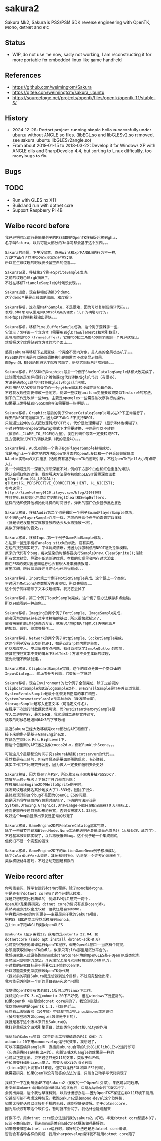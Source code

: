 # sakura2
Sakura Mk2, Sakura is PSS/PSM SDK reverse engineering with OpenTK, Mono, dotNet and etc

## Status  
* WIP, do not use me now, sadly not working, I am reconstructing it for more portable for embedded linux like game handheld    

## References  
* https://github.com/weimingtom/Sakura
* https://gitee.com/weimingtom/sakura_ubuntu
* https://sourceforge.net/projects/opentk/files/opentk/opentk-1.1/stable-5/  

## History  
* 2024-12-28: Restart project, running simple hello successfully under ubuntu without ANGLE so files. (libEGL.so and libGLESv2.so removed, see sakura_ubuntu libGLESv2angle.so)    
* From about 2018-01-15 to 2018-03-22: Develop it for Windows XP with ANGLE dlls and SharpDevelop 4.4, but porting to Linux difficultly, too many bugs to fix.        

## Bugs  

## TODO  
* Run with GLES no X11  
* Build and run with dotnet core     
* Support Raspberry Pi 4B  

## Weibo record before   
```
我已经把可以运行最简单例子的PSSSDK的OpenTK移植版迁移到gh上，
名字叫Sakura，以后可能大部分的3d学习都会基于这个东西。。。

Sakura的问题，下午没留意，原来win7和xp下ANGLE的行为不一样，
在XP下ANGLE只接受2的n次幂的长宽纹理，
所以在生成纹理的时候要预留空白的位置。。。

Sakura记录，移植第2个例子SpriteSample成功。
之前的纹理色彩rgb搞反了，
不过在移植TriangleSample的时候没发现。。。 

Sakura进度，现在移植成功第3个demo，
这个demo主要是点线面的绘画，难度很小 ​​​

Sakura移植，这次是MathSample，不是很难，因为可以复制反编译代码。。。
发现Csharp可以重定向Console类的输出，试下的确是可行的，
但不如pss的模拟器输出得快。。。

Sakura移植，移植PixelBufferSample成功，这个例子要棘手一些，
它演示了怎样画一个立方体（需要用到glDrawElements和索引数组），
更麻烦的是FBO（framebuffer），它用FBO把三角形RGB例子画到一个离屏纹理上，
然后把这个纹理贴到立方体的六个面上。。。

感觉sakura再移植下去就变成一个完全不面向对象，反人类的全局状态机了。。。
PSSSDK的写法是可以随意调换执行的位置而不改变显示效果，
而OpenGL ES调换执行次序就有问题了，所以实现起来非常别扭。。。

Sakura移植，PSSSDK的Graphics最后一个例子ShaderCatalogSample移植大致完成了，
比较困难的是怎样把好几个着色器cg代码转换成glsl代码（有很多），
方法是通过cgc命令行转换成glslv和glslf格式，
然后用PSSSDK安装目录下的一个python脚本转换成正常的着色器，
不过我发现还需要修改一些地方，例如一些纹理uniform变量要改成类似Texture0的写法。
剩下的工作是改掉一些bug，主要是opengles一些需要按次序执行的操作，
如果要正常移植到PSSSDK的写法需要做一些手脚。。。

Sakura移植，Graphics最后的例子ShaderCatalogSample可以在XP下正常运行了，
昨天的NPOT问题解决了。因为XP下ANGLE不支持NPOT，
只能通过拉伸的方式把纹理转成POT尺寸，代价是纹理模糊了（显示字体也模糊了）。
不过只在使用repeat的wrap模式下才需要转换，平时是可以不转的
（依靠GL_CLAMP_TO_EDGE的力量），我在代码中写死一定要转成POT，
是方便我测试POT的转换效果（我的恶趣味）。。。

Sakura移植，Audio的第一个例子BgmPlayerSample移植成功，
我是用gh上一个最常见的方法OpenTK里面的OpenAL接口和一个开源音频解码库
NAudio实现mp3文件播放（话说真有基于OpenTK的游戏引擎，不过OpenTK的dll大小有点吓人）。
另一个问题是同一深度的矩形深度不对，例如下方那个白色和红色重叠的矩形，
默认会把红色的遮住，我的解决方法是在初始化GLES时设置深度函数
glDepthFunc(GL_LEQUAL);
glHint(GL_PERSPECTIVE_CORRECTION_HINT, GL_NICEST);
参考这里：
http://tiankefeng0520.iteye.com/blog/2008008  
并且在GLES初始化完成后立刻执行glClear和SwapBuffers，
这样的话即使其他初始化耗费的时间很长，弹出的窗口仍会显示黑色底色

Sakura移植，移植Audio第二个也是最后一个例子SoundPlayerSample成功，
这个跟BgmPlayerSample几乎一样，不同的是这个例子的声音可以连续
（就是说还没播放完就按播放的话会从头再播放一次），
类似子弹发射的音效。。。

Sakura移植，移植Input第一个例子GamePadSample成功，
右边那一排是手柄杆analog stick的参数，没有实现。
左边的按钮都实现了。字体调成清晰，是因为我强制使用NPOT避免拉伸模糊。
原来的代码有个bug，每次渲染的时候都要执行SampleDraw.ClearSprite();清除
所有文本精灵，导致不断地创建纹理。在我的实现里会内存过大溢出，
而在PSS的模拟器里面运行也会有很大概率崩溃报错，
原因不明，所以最后我还是把这句代码注释掉。。。

Sakura移植，Input第二个例子MotionSample完成，这个跟上一个类似，
不过因为Motion动作数据没办法模拟，所以先搁着。。。
这个例子同样清除了文本纹理缓存，我把它去掉了

Sakura移植，第三个例子TouchSample完成，这个例子没办法模拟多点触碰，
所以只能看到一种颜色。。。

Sakura移植，Imaging的两个例子FontSample, ImageSample完成，
前者因为之前已经有过字体移植的基础，所以很快就搞定了，
后者需要扩展Image类的方法，我用Bitmap和Graphics类模拟图片
的加载、裁剪、缩放等操作。。。 

Sakura移植，Network的两个例子HttpSample、SocketSample完成，
这两个例子没有涉及新的API，都是csharp的内置网络库，
所以难度不大，不过后者有点问题，我擅自修改了SampleButton的实现，
使其在按钮文本不变的情况下SetText()方法不会生成新的纹理，
避免纹理不断被创建。。

Sakura移植，ClipboardSample完成，这个的难点是做一个类似vb的
InputDialog。。。网上有参考代码，只要改一下就好

Sakura移植，现在Environment的七个例子全部完成，除了之前说的
ClipboardSample和DialogSample以外，还有ShellSample是打开外部浏览器，
SystemEventsSample是最小化恢复到正常的事件响应，
SystemParametersSample是系统参数（我返回常量），
StorageSample是写入任意文本（可指定文件名），
在程序下次运行时数据仍然可读，而PersistentMemorySample是
写入二进制内存，最大64KB，我实现成二进制文件读写，
读取的时候总是返回64KB的字节数组

最近Sakura已经大致移植完core部分的API和例子，
接下来的例子是基于GameEngine2D，
在命名空间Sce.Pss.HighLevel下，
而这个包里面的API迷之类似cocos2d-x，例如RunWithScene。。。

可能这几个星期都没时间研究sakura移植和scutserver的代码。。。
虽然我是有点赌气，但有时候还是要面向残酷现实，专心赚钱，
其实工作并不比研究开源差，因为做人一定要相信明天会更好 ​​​

Sakura移植，因为我买了台PSP，所以我又有斗志去移植PSSSDK了，
然后今天终于解决了卡住2个月的疑难问题：
在移植GameEngine2D包HelloSprite例子时，
我发现纹理被莫名其妙地放大了1.333倍，困扰了很久，
最终发现其实这个bug不是因为OpenGL ES的问题，
而是因为我在获取内存位图时画错了，正确的写法应该是
System.Drawing.Graphics.DrawImage不能只是指定画在(0,0)坐标上，
还需要额外传递目标矩形的长宽，否则会被放大1.333倍。
改好这个bug后显示出来就是正常的纹理了

Sakura移植，GameEngine2D的FeatureCatalog基本完成，
除了一些细节问题和BlendMode.None无法把透明色替换成白色底色外（太难处理，放弃了），
不过基本效果都实现了，以后再慢慢改bug。这个例子是一个集成测试，
但仍旧不是一个完整的游戏 ​​​

Sakura移植，GameEngine2D下的ActionGameDemo例子移植成功，
除了ColorBuffer未实现，其他都很轻松。这是第一个完整的游戏例子，
类似横版格斗游戏，不过活动范围是有限的
```

## Weibo record after    
```
你可能会问，跨平台运行dotNet程序，除了mono和dotgnu，
不是还有个dotnet core吗？这个问题比较难，
我是只想研究比较简单的，例如JVM我只研究一两个，
OpenJDK是懒得研究。dotnet core的情况有点像openjdk，
虽然功能会比较全比较新，但我还是喜欢mono，
毕竟我用mono的时间更长——主要是用于我的Sakura项目，
把PSS SDK逆向工程然后移植到mono上，
在Linux下跑ANGLE模拟OpenGLES

用ubuntu（至少需要22，我用的是xubuntu 22.04）和
dotnetcore（sudo apt install dotnet-sdk-8.0）
也可能很方便地编译运行OpenTK程序，调用OpenGL接口——当然有个前提，
必须能获取到OpenTK的dll。似乎只有glfw那里是区分平台的。
我想研究嵌入式设备跑mono或dotnetcore环境的OpenGLES基于OpenTK或类似库，
当然这只是初步的想法。其实理论上是可以用树莓派跑OpenTK的，
不过我的研究目标是不需要X11环境的OpenTK，
所以可能需要更深度修改OpenTK源代码
（我以前的项目Sakura就是想做到这个目标，不过没完整做出来，
我可能另外创建一个新的项目去研究这个问题）

我觉得OpenTK只有古老的1.1版可以在linux下工作。
我试过OpenTK 3.x在xubuntu 20下不好使，但在windows下是正常的。
如果opentk 4则是给dotnet core用的了，我没测试过。
我以前研究的是opentk 1.1，代码在sf上，
虽然看上去很古老（10年前）不过却可以用linux版mono正常运行
（虽然有些地方如opengles效果是不对的），
我就是基于这个版本来开发Sakura的，
我打算重启这个游戏引擎项目，达到类似godot和unity的作用

我以前的Sakura项目（基于逆向工程反编译的PSS SDK）在
xubuntu 20下用monodevelop运行的效果，我想通了，
可以不需要编译angle库，直接用ubuntu自带的libEGL和libGLESv2运行即可
（它也是靠mesa模拟出来的）。实践证明这和angle的效果是一样的，
也可以正常显示。只不过这只是X11的效果，类似于GLFW3，
但如果要移植到Linux掌机，需要去掉X11的相关代码
（Linux掌机上没有x11环境，但可以运行EGL和GLES2代码）。
我需要研究，如果OpenTK没有简答的方法的话，只能自己动手写代码实现了

我试了一下在树莓派4B下跑Sakura2（我改的一个OpenGL引擎），果然可以跑起来，
看来如果ubuntu能跑的话树莓派4B应该也行，只是在纯命令行下就不行了，
会抛出异常，这个我也早就料到，以后慢慢想办法——因为OpenTK不保证在非X11环境下能用，
它甚至可能不考虑这种情况。我跑Sakura2是装mono-devel这个软件包，
如果太慢的话可以连接到手机的无线，就能很快安装好。至于dotnetcore，
因为系统没有带这个软件包，暂时就不测试了，我估计也能跑起来

好像不行，用dotnet core没办法运行我的sakura2，好吧，毕竟dotnet core都版本8了，
应该不兼容旧的，看来mono是兼容旧dotnet框架做得最好的。
如果想要兼容dotnet core运行时，最好的办法还是用dotnet core编译，
否则会有各种各样的问题，我用sharpdevelop编译就不能用dotnet core跑了
```
